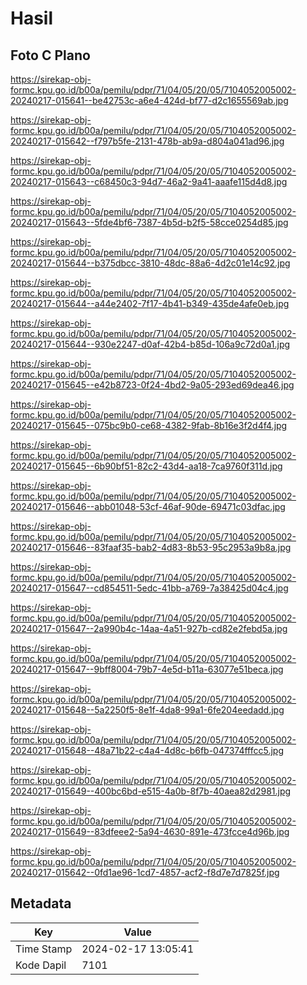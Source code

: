# Hasil

## Foto C Plano

https://sirekap-obj-formc.kpu.go.id/b00a/pemilu/pdpr/71/04/05/20/05/7104052005002-20240217-015641--be42753c-a6e4-424d-bf77-d2c1655569ab.jpg

https://sirekap-obj-formc.kpu.go.id/b00a/pemilu/pdpr/71/04/05/20/05/7104052005002-20240217-015642--f797b5fe-2131-478b-ab9a-d804a041ad96.jpg

https://sirekap-obj-formc.kpu.go.id/b00a/pemilu/pdpr/71/04/05/20/05/7104052005002-20240217-015643--c68450c3-94d7-46a2-9a41-aaafe115d4d8.jpg

https://sirekap-obj-formc.kpu.go.id/b00a/pemilu/pdpr/71/04/05/20/05/7104052005002-20240217-015643--5fde4bf6-7387-4b5d-b2f5-58cce0254d85.jpg

https://sirekap-obj-formc.kpu.go.id/b00a/pemilu/pdpr/71/04/05/20/05/7104052005002-20240217-015644--b375dbcc-3810-48dc-88a6-4d2c01e14c92.jpg

https://sirekap-obj-formc.kpu.go.id/b00a/pemilu/pdpr/71/04/05/20/05/7104052005002-20240217-015644--a44e2402-7f17-4b41-b349-435de4afe0eb.jpg

https://sirekap-obj-formc.kpu.go.id/b00a/pemilu/pdpr/71/04/05/20/05/7104052005002-20240217-015644--930e2247-d0af-42b4-b85d-106a9c72d0a1.jpg

https://sirekap-obj-formc.kpu.go.id/b00a/pemilu/pdpr/71/04/05/20/05/7104052005002-20240217-015645--e42b8723-0f24-4bd2-9a05-293ed69dea46.jpg

https://sirekap-obj-formc.kpu.go.id/b00a/pemilu/pdpr/71/04/05/20/05/7104052005002-20240217-015645--075bc9b0-ce68-4382-9fab-8b16e3f2d4f4.jpg

https://sirekap-obj-formc.kpu.go.id/b00a/pemilu/pdpr/71/04/05/20/05/7104052005002-20240217-015645--6b90bf51-82c2-43d4-aa18-7ca9760f311d.jpg

https://sirekap-obj-formc.kpu.go.id/b00a/pemilu/pdpr/71/04/05/20/05/7104052005002-20240217-015646--abb01048-53cf-46af-90de-69471c03dfac.jpg

https://sirekap-obj-formc.kpu.go.id/b00a/pemilu/pdpr/71/04/05/20/05/7104052005002-20240217-015646--83faaf35-bab2-4d83-8b53-95c2953a9b8a.jpg

https://sirekap-obj-formc.kpu.go.id/b00a/pemilu/pdpr/71/04/05/20/05/7104052005002-20240217-015647--cd854511-5edc-41bb-a769-7a38425d04c4.jpg

https://sirekap-obj-formc.kpu.go.id/b00a/pemilu/pdpr/71/04/05/20/05/7104052005002-20240217-015647--2a990b4c-14aa-4a51-927b-cd82e2febd5a.jpg

https://sirekap-obj-formc.kpu.go.id/b00a/pemilu/pdpr/71/04/05/20/05/7104052005002-20240217-015647--9bff8004-79b7-4e5d-b11a-63077e51beca.jpg

https://sirekap-obj-formc.kpu.go.id/b00a/pemilu/pdpr/71/04/05/20/05/7104052005002-20240217-015648--5a2250f5-8e1f-4da8-99a1-6fe204eedadd.jpg

https://sirekap-obj-formc.kpu.go.id/b00a/pemilu/pdpr/71/04/05/20/05/7104052005002-20240217-015648--48a71b22-c4a4-4d8c-b6fb-047374fffcc5.jpg

https://sirekap-obj-formc.kpu.go.id/b00a/pemilu/pdpr/71/04/05/20/05/7104052005002-20240217-015649--400bc6bd-e515-4a0b-8f7b-40aea82d2981.jpg

https://sirekap-obj-formc.kpu.go.id/b00a/pemilu/pdpr/71/04/05/20/05/7104052005002-20240217-015649--83dfeee2-5a94-4630-891e-473fcce4d96b.jpg

https://sirekap-obj-formc.kpu.go.id/b00a/pemilu/pdpr/71/04/05/20/05/7104052005002-20240217-015642--0fd1ae96-1cd7-4857-acf2-f8d7e7d7825f.jpg


## Metadata

| Key        | Value               |
| ---------- | ------------------- |
| Time Stamp | 2024-02-17 13:05:41 |
| Kode Dapil | 7101                |



